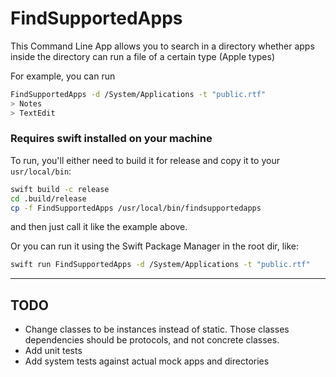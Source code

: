 # FindSupportedApps

This Command Line App allows you to search in a directory whether apps inside the directory can run a file of a certain type (Apple types)

For example, you can run 
```sh
FindSupportedApps -d /System/Applications -t "public.rtf"
> Notes
> TextEdit
```

### Requires swift installed on your machine

To run, you'll either need to build it for release and copy it to your `usr/local/bin`:
```sh
swift build -c release
cd .build/release
cp -f FindSupportedApps /usr/local/bin/findsupportedapps
```
and then just call it like the example above. 

Or you can run it using the Swift Package Manager in the root dir, like: 
```sh
swift run FindSupportedApps -d /System/Applications -t "public.rtf"
```


----- 
## TODO 

- Change classes to be instances instead of static. Those classes dependencies should be protocols, and not concrete classes.
- Add unit tests 
- Add system tests against actual mock apps and directories
